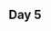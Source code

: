 <!-- .slide: data-background-image="https://media.giphy.com/media/2gGEWrIGVioP6/giphy.gif" -->
## Day 5
